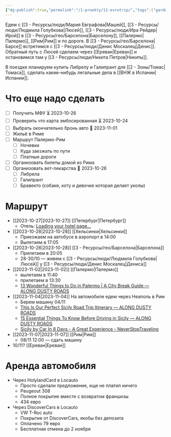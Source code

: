 ```yaml
---
{"dg-publish":true,"permalink":"/1-proekty/11-evrotrip/","tags":["gardenEntry"]}
---
```


Едем с [[3 - Ресурсы/люди/Мария Евграфова\|Машей]], [[3 - Ресурсы/люди/Людмила Голубкова\|Люсей]], [[3 - Ресурсы/люди/Ира Рейдер\|Ирой]] в [[3 - Ресурсы/гео/Барселона\|Барселону]], [[Палермо\|Палермо]], [[Рим\|Рим]] и по дороге. В [[3 - Ресурсы/гео/Барселона\|Барсе]] встретимся с [[3 - Ресурсы/люди/Денис Москалец\|Денис]]. Обратный путь с Люсей сделаем через [[Ереван\|Ереван]] и остановимся там у [[3 - Ресурсы/люди/Никита Петров\|Никиты]].

В поездке планируем купить Либрелу и Галипрант для [[2 - Зоны/Томас\|Томаса]], сделать какие-нибудь легальные дела в [[ВНЖ в Испании\|Испании]].
# Что еще надо сделать
- [ ] Получить МФУ ⏳ 2023-10-26
- [ ] Проверить что карта эмбосированная ⏳ 2023-10-24 
- [ ] Выбрать окончательно бронь авто 📅 2023-11-01 
- [ ] Жильё в Риме
- [ ] Маршрут Палермо-Рим
	- [ ] Ночевки
	- [ ] Куда заезжать по пути
	- [ ] Платные дороги
- [ ] Организовать билеты домой из Рима
- [ ] Организовать вет-лекарства 📅 2023-10-26 
	- [ ] Либрела
	- [ ] Галипрант
	- [ ] Бравекто (собаке, коту и девочке которая делает уколы)
# Маршрут
- [[2023-10-27\|2023-10-27]] [[Петербург\|Петербург]]
	- Отель: [Loading your hotel page...](https://ostrovok.ru/hotel/russia/st._petersburg/mid7377352/statsky_sovetnik_hotel/?q=2042&dates=27.10.2023-28.10.2023&guests=2&utm_source=mobile&utm_content=45F1DADC56CC3063053E3E3C538DC8FF&utm_medium=sharing&utm_campaign=hotelpage&sid=572277b6-d4eb-418f-9d0f-c3b6bd5f40da)
- [[2023-10-28\|2023-10-28]] [[Хельсинки\|Хельсинки]]
	- Приезжаем на автобусе в аэропорт в 14:00
	- Вылетаем в 17:05
- [[2023-10-28\|2023-10-28]] [[3 - Ресурсы/гео/Барселона\|Барселона]]
	- Прилетаем в 20:05
	- 28-30/10 — живем с [[3 - Ресурсы/люди/Людмила Голубкова\|Люсей]] у [[3 - Ресурсы/люди/Денис Москалец\|Дениса]]
- [[2023-11-02\|2023-11-02]] [[Палермо\|Палермо]]
	- вылетаем в 11:40
	- прилетаем в 13:30
	- [13 Wonderful Things to Do in Palermo | A City Break Guide — ALONG DUSTY ROADS](https://www.alongdustyroads.com/posts/things-to-do-in-palermo)
- [[2023-11-04\|2023-11-04]] На автомобиле едем через Неаполь в Рим
	- Берем машину 04/11 
	- [This Is Our Perfect Sicily Road Trip Itinerary — ALONG DUSTY ROADS](https://www.alongdustyroads.com/posts/west-sicily-road-trip-itinerary)
	- [15 Essential Things To Know Before Driving in Sicily — ALONG DUSTY ROADS](https://www.alongdustyroads.com/posts/driving-in-sicily-car-rental)
	- [Sicily by Car In 8 Days - A Great Experience - NeverStopTraveling](https://www.neverstoptraveling.com/sicily-by-car)
- [[2023-11-07\|2023-11-07]] [[Рим\|Рим]] 
	- 08/11 12:00 — сдать машину
- 10/11? [[Ереван\|Ереван]]

# Аренда автомобиля
- Через HolylandCard в Locauto
	- Просто сделали предложение, еще не платил ничего
	- Peugeout 308
	- Полное покрытие вместе с возвратом франшизы
	- 434 евро
- Через DiscoverCars в Locauto 
	- VW T-Roc auto
	- Покрытие от DiscoverCars, якобы без депозита
	- Оплачено 79 евро
	- Бесплатная отмена до 2 ноября